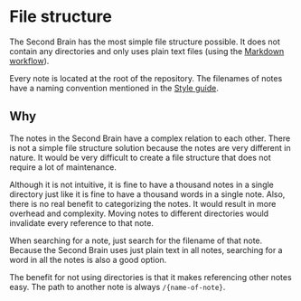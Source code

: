 # File structure

The Second Brain has the most simple file structure possible.
It does not contain any directories and only uses plain text files (using the [Markdown workflow](/markdown-workflow.md)).

Every note is located at the root of the repository.
The filenames of notes have a naming convention mentioned in the [Style guide](/style-guide.md).

## Why

The notes in the Second Brain have a complex relation to each other.
There is not a simple file structure solution because the notes are very different in nature.
It would be very difficult to create a file structure that does not require a lot of maintenance.

Although it is not intuitive, it is fine to have a thousand notes in a single directory just like it is fine to have a thousand words in a single note.
Also, there is no real benefit to categorizing the notes.
It would result in more overhead and complexity.
Moving notes to different directories would invalidate every reference to that note.

When searching for a note, just search for the filename of that note.
Because the Second Brain uses just plain text in all notes, searching for a word in all the notes is also a good option.

The benefit for not using directories is that it makes referencing other notes easy.
The path to another note is always `/{name-of-note}`.
